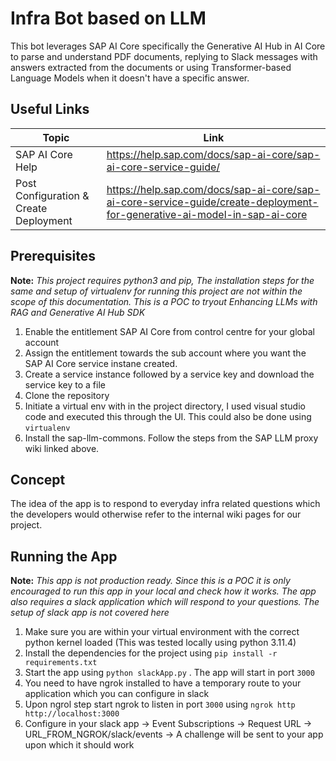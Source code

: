 # Infra Bot based on LLM

This bot leverages SAP AI Core specifically the Generative AI Hub in AI Core to parse and understand PDF documents, replying to Slack messages with answers extracted from the documents or using Transformer-based Language Models when it doesn't have a specific answer.

## Useful Links
| Topic  | Link  |
| --------- | --------- |
| SAP AI Core Help   | https://help.sap.com/docs/sap-ai-core/sap-ai-core-service-guide/   |
| Post Configuration  & Create Deployment |  https://help.sap.com/docs/sap-ai-core/sap-ai-core-service-guide/create-deployment-for-generative-ai-model-in-sap-ai-core  |


## Prerequisites
**Note:** *This project requires python3 and pip, The installation steps for the same and setup of virtualenv for running this project are not within the scope of this documentation. This is a POC to tryout Enhancing LLMs with RAG and Generative AI Hub SDK*

1) Enable the entitlement SAP AI Core from control centre for your global account
2) Assign the entitlement towards the sub account where you want the SAP AI Core service instane created.
3) Create a service instance followed by a service key and download the service key to a file 
4) Clone the repository
4) Initiate a virtual env with in the project directory, I used visual studio code and executed this through the UI. This could also be done using `virtualenv` 
5) Install the sap-llm-commons. Follow the steps from the SAP LLM proxy wiki linked above.

## Concept
The idea of the app is to respond to everyday infra related questions which the developers would otherwise refer to the internal wiki pages for our project. 

## Running the App 
**Note:** *This app is not production ready. Since this is a POC it is only encouraged to run this app in your local and check how it works. The app also requires a slack application which will respond to your questions. The setup of slack app is not covered here*

1. Make sure you are within your virtual environment with the correct python kernel loaded (This was tested locally using python 3.11.4)
2. Install the dependencies for the project using `pip install -r requirements.txt`
3. Start the app using `python slackApp.py` . The app will start in port `3000`
4. You need to have ngrok installed to have a temporary route to your application which you can configure in slack
5. Upon ngrol step start ngrok to listen in port `3000` using `ngrok http http://localhost:3000`
6. Configure in your slack app -> Event Subscriptions -> Request URL -> URL_FROM_NGROK/slack/events -> A challenge will be sent to your app upon which it should work
